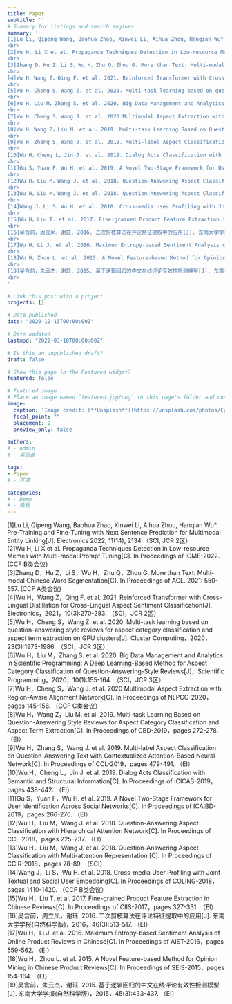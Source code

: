 ```yaml
---
title: Paper
subtitle: ''
# Summary for listings and search engines
summary: '
[1]Lu Li, Qipeng Wang, Baohua Zhao, Xinwei Li, Aihua Zhou, Hanqian Wu*. Pre-Training and Fine-Tuning with Next Sentence Prediction for Multimodal Entity Linking[J]. Electronics 2022, 11(14), 2134.（SCI, JCR 2区）
<br>
[2]Wu H, Li X et al. Propaganda Techniques Detection in Low-resource Memes with Multi-modal Prompt Tuning[C]. In Proceedings of ICME-2022. (CCF B类会议) 
<br>
[3]Zhang D，Hu Z，Li S，Wu H，Zhu Q，Zhou G. More than Text: Multi-modal Chinese Word Segmentation[C]. In Proceedings of ACL. 2021: 550-557. (CCF A类会议)
<br>
[4]Wu H，Wang Z，Qing F. et al. 2021. Reinforced Transformer with Cross-Lingual Distillation for Cross-Lingual Aspect Sentiment Classification[J]. Electronics，2021，10(3):270-283. （SCI，JCR 2区）
<br>
[5]Wu H，Cheng S，Wang Z. et al. 2020. Multi-task learning based on question-answering style reviews for aspect category classification and aspect term extraction on GPU clusters[J]. Cluster Computing，2020，23(3):1973-1986. （SCI，JCR 3区）
<br>
[6]Wu H，Liu M，Zhang S. et al. 2020. Big Data Management and Analytics in Scientific Programming: A Deep Learning-Based Method for Aspect Category Classification of Question-Answering-Style Reviews[J]，Scientific Programming，2020，10(1):155-164. （SCI，JCR 3区）
<br>
[7]Wu H，Cheng S，Wang J. et al. 2020 Multimodal Aspect Extraction with Region-Aware Alignment Network[C]. In Proceedings of NLPCC-2020，pages 145-156. （CCF C类会议）
<br>
[8]Wu H，Wang Z，Liu M. et al. 2019. Multi-task Learning Based on Question-Answering Style Reviews for Aspect Category Classification and Aspect Term Extraction[C]. In Proceedings of CBD-2019，pages 272-278. （EI）
<br>
[9]Wu H，Zhang S，Wang J. et al. 2019. Multi-label Aspect Classification on Question-Answering Text with Contextualized Attention-Based Neural Network[C]. In Proceedings of CCL-2019，pages 479-491. （EI）
<br>
[10]Wu H，Cheng L，Jin J. et al. 2019. Dialog Acts Classification with Semantic and Structural Information[C]. In Proceedings of ICICAS-2019，pages 438-442. （EI）
<br>
[11]Gu S，Yuan F，Wu H. et al. 2019. A Novel Two-Stage Framework for User Identification Across Social Networks[C]. In Proceedings of ICAIBD-2019，pages 266-270. （EI）
<br>
[12]Wu H，Liu M，Wang J. et al. 2018. Question-Answering Aspect Classification with Hierarchical Attention Network[C]. In Proceedings of CCL-2018，pages 225-237. （EI）
<br>
[13]Wu H，Liu M，Wang J. et al. 2018. Question-Answering Aspect Classification with Multi-attention Representation [C]. In Proceedings of CCIR-2018，pages 78-89. （SCI）
<br>
[14]Wang J，Li S，Wu H. et al. 2018. Cross-media User Profiling with Joint Textual and Social User Embedding[C]. In Proceedings of COLING-2018，pages 1410-1420. （CCF B类会议）
<br>
[15]Wu H，Liu T. et al. 2017. Fine-grained Product Feature Extraction in Chinese Reviews[C]. In Proceedings of CIIS-2017，pages 327-331. （EI）
<br>
[16]吴含前，周立凤，谢珏. 2016. 二次剪枝算法在评论特征提取中的应用[J]. 东南大学学报(自然科学版)，2016，46(3):513-517. （EI）
<br>
[17]Wu H，Li J. et al. 2016. Maximum Entropy-based Sentiment Analysis of Online Product Reviews in Chinese[C]. In Proceedings of AIST-2016，pages 559-562. （EI）
<br>
[18]Wu H，Zhou L. et al. 2015. A Novel Feature-based Method for Opinion Mining in Chinese Product Reviews[C]. In Proceedings of SEIS-2015，pages 154-164. （EI）
<br>
[19]吴含前，朱云杰，谢珏. 2015. 基于逻辑回归的中文在线评论有效性检测模型[J]. 东南大学学报(自然科学版)，2015，45(3):433-437. （EI）
<br>
'

# Link this post with a project
projects: []

# Date published
date: "2020-12-13T00:00:00Z"

# Date updated
lastmod: "2022-03-10T00:00:00Z"

# Is this an unpublished draft?
draft: false

# Show this page in the Featured widget?
featured: false

# Featured image
# Place an image named `featured.jpg/png` in this page's folder and customize its options here.
image:
  caption: 'Image credit: [**Unsplash**](https://unsplash.com/photos/CpkOjOcXdUY)'
  focal_point: ""
  placement: 2
  preview_only: false

authors:
# - admin
# - 吳恩達

tags:
- Paper
# - 开源

categories:
# - Demo
# - 教程
---
```

[1]Lu Li, Qipeng Wang, Baohua Zhao, Xinwei Li, Aihua Zhou, Hanqian Wu*. Pre-Training and Fine-Tuning with Next Sentence Prediction for Multimodal Entity Linking[J]. Electronics 2022, 11(14), 2134.（SCI, JCR 2区）
<br>
[2]Wu H, Li X et al. Propaganda Techniques Detection in Low-resource Memes with Multi-modal Prompt Tuning[C]. In Proceedings of ICME-2022. (CCF B类会议) 
<br>
[3]Zhang D，Hu Z，Li S，Wu H，Zhu Q，Zhou G. More than Text: Multi-modal Chinese Word Segmentation[C]. In Proceedings of ACL. 2021: 550-557. (CCF A类会议)
<br>
[4]Wu H，Wang Z，Qing F. et al. 2021. Reinforced Transformer with Cross-Lingual Distillation for Cross-Lingual Aspect Sentiment Classification[J]. Electronics，2021，10(3):270-283. （SCI，JCR 2区）
<br>
[5]Wu H，Cheng S，Wang Z. et al. 2020. Multi-task learning based on question-answering style reviews for aspect category classification and aspect term extraction on GPU clusters[J]. Cluster Computing，2020，23(3):1973-1986. （SCI，JCR 3区）
<br>
[6]Wu H，Liu M，Zhang S. et al. 2020. Big Data Management and Analytics in Scientific Programming: A Deep Learning-Based Method for Aspect Category Classification of Question-Answering-Style Reviews[J]，Scientific Programming，2020，10(1):155-164. （SCI，JCR 3区）
<br>
[7]Wu H，Cheng S，Wang J. et al. 2020 Multimodal Aspect Extraction with Region-Aware Alignment Network[C]. In Proceedings of NLPCC-2020，pages 145-156. （CCF C类会议）
<br>
[8]Wu H，Wang Z，Liu M. et al. 2019. Multi-task Learning Based on Question-Answering Style Reviews for Aspect Category Classification and Aspect Term Extraction[C]. In Proceedings of CBD-2019，pages 272-278. （EI）
<br>
[9]Wu H，Zhang S，Wang J. et al. 2019. Multi-label Aspect Classification on Question-Answering Text with Contextualized Attention-Based Neural Network[C]. In Proceedings of CCL-2019，pages 479-491. （EI）
<br>
[10]Wu H，Cheng L，Jin J. et al. 2019. Dialog Acts Classification with Semantic and Structural Information[C]. In Proceedings of ICICAS-2019，pages 438-442. （EI）
<br>
[11]Gu S，Yuan F，Wu H. et al. 2019. A Novel Two-Stage Framework for User Identification Across Social Networks[C]. In Proceedings of ICAIBD-2019，pages 266-270. （EI）
<br>
[12]Wu H，Liu M，Wang J. et al. 2018. Question-Answering Aspect Classification with Hierarchical Attention Network[C]. In Proceedings of CCL-2018，pages 225-237. （EI）
<br>
[13]Wu H，Liu M，Wang J. et al. 2018. Question-Answering Aspect Classification with Multi-attention Representation [C]. In Proceedings of CCIR-2018，pages 78-89. （SCI）
<br>
[14]Wang J，Li S，Wu H. et al. 2018. Cross-media User Profiling with Joint Textual and Social User Embedding[C]. In Proceedings of COLING-2018，pages 1410-1420. （CCF B类会议）
<br>
[15]Wu H，Liu T. et al. 2017. Fine-grained Product Feature Extraction in Chinese Reviews[C]. In Proceedings of CIIS-2017，pages 327-331. （EI）
<br>
[16]吴含前，周立凤，谢珏. 2016. 二次剪枝算法在评论特征提取中的应用[J]. 东南大学学报(自然科学版)，2016，46(3):513-517. （EI）
<br>
[17]Wu H，Li J. et al. 2016. Maximum Entropy-based Sentiment Analysis of Online Product Reviews in Chinese[C]. In Proceedings of AIST-2016，pages 559-562. （EI）
<br>
[18]Wu H，Zhou L. et al. 2015. A Novel Feature-based Method for Opinion Mining in Chinese Product Reviews[C]. In Proceedings of SEIS-2015，pages 154-164. （EI）
<br>
[19]吴含前，朱云杰，谢珏. 2015. 基于逻辑回归的中文在线评论有效性检测模型[J]. 东南大学学报(自然科学版)，2015，45(3):433-437. （EI）
<br>
